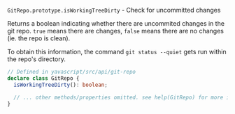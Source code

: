 `GitRepo.prototype.isWorkingTreeDirty` - Check for uncommitted changes

Returns a boolean indicating whether there are uncommited changes in the git repo. `true` means there are changes, `false` means there are no changes (ie. the repo is clean).

To obtain this information, the command `git status --quiet` gets run within the repo's directory.

```ts
// Defined in yavascript/src/api/git-repo
declare class GitRepo {
  isWorkingTreeDirty(): boolean;

  // ... other methods/properties omitted. see help(GitRepo) for more info. ...
}
```
